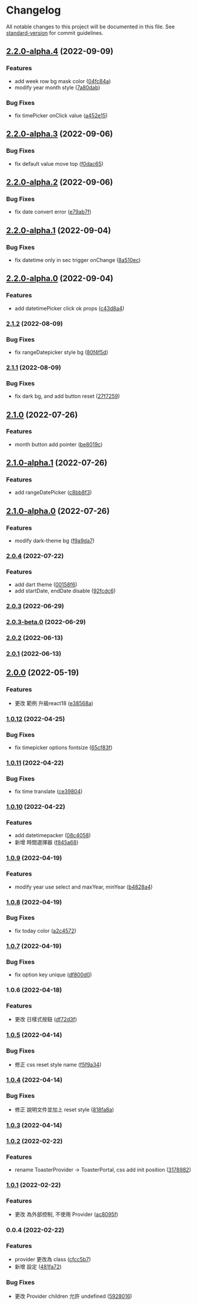 # Changelog

All notable changes to this project will be documented in this file. See [standard-version](https://github.com/conventional-changelog/standard-version) for commit guidelines.

## [2.2.0-alpha.4](https://github.com/imagine10255/bear-react-datepicker/compare/v2.2.0-alpha.3...v2.2.0-alpha.4) (2022-09-09)


### Features

* add week row bg mask color ([04fc84a](https://github.com/imagine10255/bear-react-datepicker/commit/04fc84a5b0702ded418bdd88e28575976ba40075))
* modify year month style ([7a80dab](https://github.com/imagine10255/bear-react-datepicker/commit/7a80dabc76ea7b3dea5a7acf011f9b6ca021c1fb))


### Bug Fixes

* fix timePicker onClick value ([a452e15](https://github.com/imagine10255/bear-react-datepicker/commit/a452e157ea54e64dac8f0de58825bda2c1de5474))

## [2.2.0-alpha.3](https://github.com/imagine10255/bear-react-datepicker/compare/v2.2.0-alpha.2...v2.2.0-alpha.3) (2022-09-06)


### Bug Fixes

* fix default value move top ([f0dac65](https://github.com/imagine10255/bear-react-datepicker/commit/f0dac650b8e7163faea51dccc72d19c2b9fd4e99))

## [2.2.0-alpha.2](https://github.com/imagine10255/bear-react-datepicker/compare/v2.2.0-alpha.1...v2.2.0-alpha.2) (2022-09-06)


### Bug Fixes

* fix date convert error ([e79ab7f](https://github.com/imagine10255/bear-react-datepicker/commit/e79ab7f25d7bb15beeff584f26ea315334b738b3))

## [2.2.0-alpha.1](https://github.com/imagine10255/bear-react-datepicker/compare/v2.2.0-alpha.0...v2.2.0-alpha.1) (2022-09-04)


### Bug Fixes

* fix datetime only in sec trigger onChange ([8a510ec](https://github.com/imagine10255/bear-react-datepicker/commit/8a510ec693f64a8685ea2f98f1ad8000e94a63db))

## [2.2.0-alpha.0](https://github.com/imagine10255/bear-react-datepicker/compare/v2.1.2...v2.2.0-alpha.0) (2022-09-04)


### Features

* add datetimePicker click ok props ([c43d8a4](https://github.com/imagine10255/bear-react-datepicker/commit/c43d8a4b2ab0134a84c3b8aa193328605686007e))

### [2.1.2](https://github.com/imagine10255/bear-react-datepicker/compare/v2.1.1...v2.1.2) (2022-08-09)


### Bug Fixes

* fix rangeDatepicker style bg ([80f4f5d](https://github.com/imagine10255/bear-react-datepicker/commit/80f4f5d39cc1244f74a28d790c07fd8f1c92d5ca))

### [2.1.1](https://github.com/imagine10255/bear-react-datepicker/compare/v2.1.0...v2.1.1) (2022-08-09)


### Bug Fixes

* fix dark bg, and add button reset ([27f7259](https://github.com/imagine10255/bear-react-datepicker/commit/27f725975379afbcc293ccc67b3723b79c3e30de))

## [2.1.0](https://github.com/imagine10255/bear-react-datepicker/compare/v2.1.0-alpha.1...v2.1.0) (2022-07-26)


### Features

* month button add pointer ([be8019c](https://github.com/imagine10255/bear-react-datepicker/commit/be8019c40b85efa76b00b17795ab0f4bdc9042e4))

## [2.1.0-alpha.1](https://github.com/imagine10255/bear-react-datepicker/compare/v2.1.0-alpha.0...v2.1.0-alpha.1) (2022-07-26)


### Features

* add rangeDatePicker ([c8bb8f3](https://github.com/imagine10255/bear-react-datepicker/commit/c8bb8f3f537d68808692adcef63425f7d641c78e))

## [2.1.0-alpha.0](https://github.com/imagine10255/bear-react-datepicker/compare/v2.0.4...v2.1.0-alpha.0) (2022-07-26)


### Features

* modify dark-theme bg ([f9a9da7](https://github.com/imagine10255/bear-react-datepicker/commit/f9a9da73e069b1b78b391cf739369e849a7f194a))

### [2.0.4](https://github.com/imagine10255/bear-react-datepicker/compare/v2.0.3...v2.0.4) (2022-07-22)


### Features

* add dart theme ([00158f6](https://github.com/imagine10255/bear-react-datepicker/commit/00158f61138f4d3c10343a105c1e414ebf2802d0))
* add startDate, endDate disable ([92fcdc6](https://github.com/imagine10255/bear-react-datepicker/commit/92fcdc6b401b9d38e2b39753b2608cc127036919))

### [2.0.3](https://github.com/imagine10255/bear-react-datepicker/compare/v2.0.3-beta.0...v2.0.3) (2022-06-29)

### [2.0.3-beta.0](https://github.com/imagine10255/bear-react-datepicker/compare/v2.0.2...v2.0.3-beta.0) (2022-06-29)

### [2.0.2](https://github.com/imagine10255/bear-react-datepicker/compare/v2.0.1...v2.0.2) (2022-06-13)

### [2.0.1](https://github.com/imagine10255/bear-react-datepicker/compare/v2.0.0...v2.0.1) (2022-06-13)

## [2.0.0](https://github.com/imagine10255/bear-react-datepicker/compare/v1.0.12...v2.0.0) (2022-05-19)


### Features

* 更改 範例 升級react18 ([e38568a](https://github.com/imagine10255/bear-react-datepicker/commit/e38568a10d8513e8e97136bebd041f0d4885f907))

### [1.0.12](https://github.com/imagine10255/bear-react-datepicker/compare/v1.0.11...v1.0.12) (2022-04-25)


### Bug Fixes

* fix timepicker options fontsize ([65cf83f](https://github.com/imagine10255/bear-react-datepicker/commit/65cf83fffeb231b599e38a07b66c118068a94a4d))

### [1.0.11](https://github.com/imagine10255/bear-react-datepicker/compare/v1.0.10...v1.0.11) (2022-04-22)


### Bug Fixes

* fix time translate ([ce39804](https://github.com/imagine10255/bear-react-datepicker/commit/ce39804f25ba4f1afacf300b540a12e51d4ac3e3))

### [1.0.10](https://github.com/imagine10255/bear-react-datepicker/compare/v1.0.9...v1.0.10) (2022-04-22)


### Features

* add datetimepacker ([08c4058](https://github.com/imagine10255/bear-react-datepicker/commit/08c4058b757b2cefb635ccf929ed0fd6ac755605))
* 新增 時間選擇器 ([f845a68](https://github.com/imagine10255/bear-react-datepicker/commit/f845a68364eabc9f479889089ad215e674501703))

### [1.0.9](https://github.com/imagine10255/bear-react-datepicker/compare/v1.0.8...v1.0.9) (2022-04-19)


### Features

* modify year use select and maxYear, minYear ([b4828a4](https://github.com/imagine10255/bear-react-datepicker/commit/b4828a4de0252fea2ff75d2cfc8fa6ca130c049e))

### [1.0.8](https://github.com/imagine10255/bear-react-datepicker/compare/v1.0.7...v1.0.8) (2022-04-19)


### Bug Fixes

* fix today color ([a2c4572](https://github.com/imagine10255/bear-react-datepicker/commit/a2c45728be09734d4e8c4aead96aecef3f145d87))

### [1.0.7](https://github.com/imagine10255/bear-react-datepicker/compare/v1.0.6...v1.0.7) (2022-04-19)


### Bug Fixes

* fix option key unique ([df800d0](https://github.com/imagine10255/bear-react-datepicker/commit/df800d0da1a00727a5c401ec5c7edfd46fd249f1))

### 1.0.6 (2022-04-18)


### Features

* 更改 日樣式按鈕 ([df72d3f](https://github.com/imagine10255/bear-react-datepicker/commit/df72d3fa02e4c187382982faa19d67d3baff2be5))

### [1.0.5](https://github.com/imagine10255/bear-react-datepicker/compare/v1.0.4...v1.0.5) (2022-04-14)


### Bug Fixes

* 修正 css reset style name ([f5f9a34](https://github.com/imagine10255/bear-react-datepicker/commit/f5f9a34f5274165fde0ff23ebdaf0977653ed1bf))

### [1.0.4](https://github.com/imagine10255/bear-react-datepicker/compare/v1.0.3...v1.0.4) (2022-04-14)


### Bug Fixes

* 修正 說明文件並加上 reset style ([818fa8a](https://github.com/imagine10255/bear-react-datepicker/commit/818fa8a4442ce63f6fd897b005c3d880933dd4d9))

### [1.0.3](https://github.com/imagine10255/bear-react-datepicker/compare/v1.0.2...v1.0.3) (2022-04-14)

### [1.0.2](https://github.com/imagine10255/bear-react-datepicker/compare/v1.0.1...v1.0.2) (2022-02-22)


### Features

* rename ToasterProvider -> ToasterPortal, css add init position ([3178982](https://github.com/imagine10255/bear-react-datepicker/commit/317898226ee91a2ee62d1ed472c4efecceae2f3a))

### [1.0.1](https://github.com/imagine10255/bear-react-datepicker/compare/v0.0.4...v1.0.1) (2022-02-22)


### Features

* 更改 為外部控制, 不使用 Provider ([ac8095f](https://github.com/imagine10255/bear-react-datepicker/commit/ac8095f6c896a3ea021287471c85890996d7783b))

### 0.0.4 (2022-02-22)


### Features

* provider 更改為 class ([cfcc5b7](https://github.com/imagine10255/bear-react-datepicker/commit/cfcc5b771da54dd4c235571d2130d5ac69d43df6))
* 新增 設定 ([481fa72](https://github.com/imagine10255/bear-react-datepicker/commit/481fa727201b8461cc4aa23b4c6c0e66021295b3))


### Bug Fixes

* 更改 Provider children 允許 undefined ([5928016](https://github.com/imagine10255/bear-react-datepicker/commit/59280164555e262cd4b61d53a922f8ff3333d32f))

